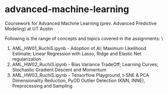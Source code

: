 # advanced-machine-learning
Coursework for Advanced Machine Learning (prev. Advanced Predictive Modeling) at UT Austin 

Following is the range of concepts and topics covered in the assignments:  \
  1. AML_HW01_RuchiS.ipynb - Adoption of AI; Maximum Likelihood Estimate; Linear Regression with Lasso, Ridge and Elastic Net regularization
  2. AML_HW02_RuchiS.ipynb - Bias Variance TradeOff; Learning Curves; Stochastic Gradient Descent and Momentum 
  3. AML_HW03_RuchiS.ipynb - Tensorflow Playground, t-SNE & PCA Dimensionality Reduction, PyOD Outlier Detection (KNN, INNE), Preprocessing and Sampling
